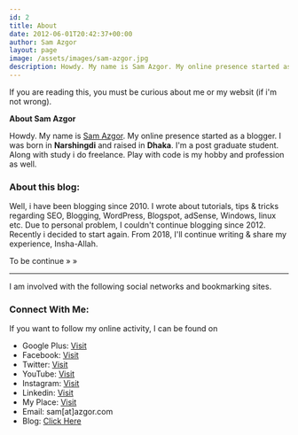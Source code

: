 ```yaml
---
id: 2
title: About
date: 2012-06-01T20:42:37+00:00
author: Sam Azgor
layout: page
image: /assets/images/sam-azgor.jpg
description: Howdy. My name is Sam Azgor. My online presence started as a blogger. I write various type of articles.
---
```


If you are reading this, you must be curious about me or my websit (if i'm not wrong).

<strong>About Sam Azgor</strong>

Howdy. My name is <a title="sam azgor" href="#Sam">Sam Azgor</a>. My online presence started as a blogger. I was born in <strong>Narshingdi</strong> and raised in <strong>Dhaka</strong>. I'm a post graduate student. Along with study i do freelance. Play with code is my hobby and profession as well. 

<h3>About this blog:</h3>
Well, i have been blogging since 2010. I wrote about tutorials, tips & tricks regarding SEO, Blogging, WordPress, Blogspot, adSense, Windows, linux etc. Due to personal problem, I couldn't continue blogging since 2012. Recently i decided to start again. From 2018, I'll continue writing & share my experience, Insha-Allah.

To be continue » »

<hr />

<a name="Sam"></a>I am involved with the following social networks and bookmarking sites.
<h3>Connect With Me:</h3>
If you want to follow my online activity, I can be found on
<ul>
	<li>Google Plus: <a title="Google Plus" href="https://google.com/+samazgor" rel="author nofollow external" target="_blank">Visit</a></li>
	<li>Facebook: <a title="Facebook" href="https://www.facebook.com/samazgor" rel="nofollow external" target="_blank">Visit</a></li>
	<li>Twitter: <a class="ext-link ext-icon-5" title="Twitter" href="https://www.twitter.com/samazgor" rel="nofollow external" data-wpel-target="_blank">Visit</a></li>
	<li>YouTube: <a class="ext-link ext-icon-5" title="YouTube" href="https://www.youtube.com/c/samazgor/" rel="nofollow external" data-wpel-target="_blank">Visit</a></li>
	<li>Instagram: <a class="ext-link ext-icon-5" title="instagram" href="https://instagram.com/samazgor" rel="nofollow external" data-wpel-target="_blank">Visit</a></li>
	<li>Linkedin: <a class="ext-link ext-icon-5" title="Linkedin" href="http://bd.linkedin.com/in/samazgor" rel="nofollow external" data-wpel-target="_blank">Visit</a></li>
	<li>My Place: <a class="ext-link ext-icon-5" title="My Place" href="http://goo.gl/7Lfkm" rel="nofollow external" data-wpel-target="_blank">Visit</a></li>
	<li>Email: sam[at]azgor.com</li>
	<li>Blog: <a class="ext-link ext-icon-5" title="Tutorial For Beginner" href="http://sam.azgor.com/" rel="external nofollow" data-wpel-target="_blank">Click Here</a></li>
</ul>

